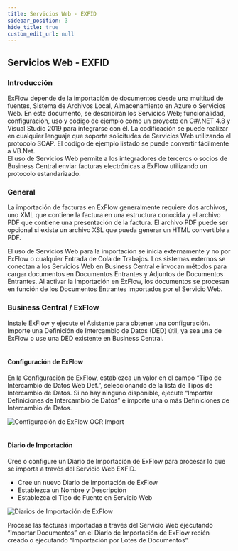 ```yaml
---
title: Servicios Web - EXFID
sidebar_position: 3
hide_title: true
custom_edit_url: null
---
```

## Servicios Web - EXFID

### Introducción
ExFlow depende de la importación de documentos desde una multitud de fuentes, Sistema de Archivos Local, Almacenamiento en Azure o Servicios Web. En este documento, se describirán los Servicios Web; funcionalidad, configuración, uso y código de ejemplo como un proyecto en C#/.NET 4.8 y Visual Studio 2019 para integrarse con él. La codificación se puede realizar en cualquier lenguaje que soporte solicitudes de Servicios Web utilizando el protocolo SOAP. El código de ejemplo listado se puede convertir fácilmente a VB.Net.<br/>
El uso de Servicios Web permite a los integradores de terceros o socios de Business Central enviar facturas electrónicas a ExFlow utilizando un protocolo estandarizado.

### General
La importación de facturas en ExFlow generalmente requiere dos archivos, uno XML que contiene la factura en una estructura conocida y el archivo PDF que contiene una presentación de la factura. El archivo PDF puede ser opcional si existe un archivo XSL que pueda generar un HTML convertible a PDF.

El uso de Servicios Web para la importación se inicia externamente y no por ExFlow o cualquier Entrada de Cola de Trabajos. Los sistemas externos se conectan a los Servicios Web en Business Central e invocan métodos para cargar documentos en Documentos Entrantes y Adjuntos de Documentos Entrantes. Al activar la importación en ExFlow, los documentos se procesan en función de los Documentos Entrantes importados por el Servicio Web.

### Business Central / ExFlow
Instale ExFlow y ejecute el Asistente para obtener una configuración. Importe una Definición de Intercambio de Datos (DED) útil, ya sea una de ExFlow o use una DED existente en Business Central.<br/><br/>

#### Configuración de ExFlow
En la Configuración de ExFlow, establezca un valor en el campo “Tipo de Intercambio de Datos Web Def.”, seleccionando de la lista de Tipos de Intercambio de Datos. Si no hay ninguno disponible, ejecute “Importar Definiciones de Intercambio de Datos” e importe una o más Definiciones de Intercambio de Datos.

![Configuración de ExFlow OCR Import](@site/static/img/media/exflow-setup-ocr-import-002.png)<br/><br/>


#### Diario de Importación
Cree o configure un Diario de Importación de ExFlow para procesar lo que se importa a través del Servicio Web EXFID.
* Cree un nuevo Diario de Importación de ExFlow
* Establezca un Nombre y Descripción
* Establezca el Tipo de Fuente en Servicio Web

![Diarios de Importación de ExFlow](@site/static/img/media/import-journals-002.png)

Procese las facturas importadas a través del Servicio Web ejecutando “Importar Documentos” en el Diario de Importación de ExFlow recién creado o ejecutando “Importación por Lotes de Documentos”.